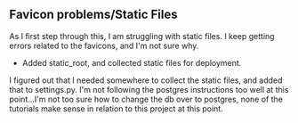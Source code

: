 ## Favicon problems/Static Files

As I first step through this, I am struggling with static files. I keep getting errors related to the favicons, and I'm not sure why.

* Added static_root, and collected static files for deployment. 

I figured out that I needed somewhere to collect the static files, and added that to settings.py. I'm not following the postgres instructions too well at this point...I'm not too sure how to change the db over to postgres, none of the tutorials make sense in relation to this project at this point.
